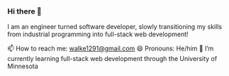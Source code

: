 ### Hi there 👋

I am an engineer turned software developer, slowly transitioning my skills from industrial programming into full-stack web development!

📫 How to reach me: walke1291@gmail.com
😄 Pronouns: He/him
🌱 I’m currently learning full-stack web development through the University of Minnesota
 
<!--
**calebkw91/calebkw91** is a ✨ _special_ ✨ repository because its `README.md` (this file) appears on your GitHub profile.

Here are some ideas to get you started:

- 🔭 I’m currently working on ...
- 🌱 I’m currently learning ...
- 👯 I’m looking to collaborate on ...
- 🤔 I’m looking for help with ...
- 💬 Ask me about ...
- 📫 How to reach me: ...
- 😄 Pronouns: ...
- ⚡ Fun fact: ...
-->
